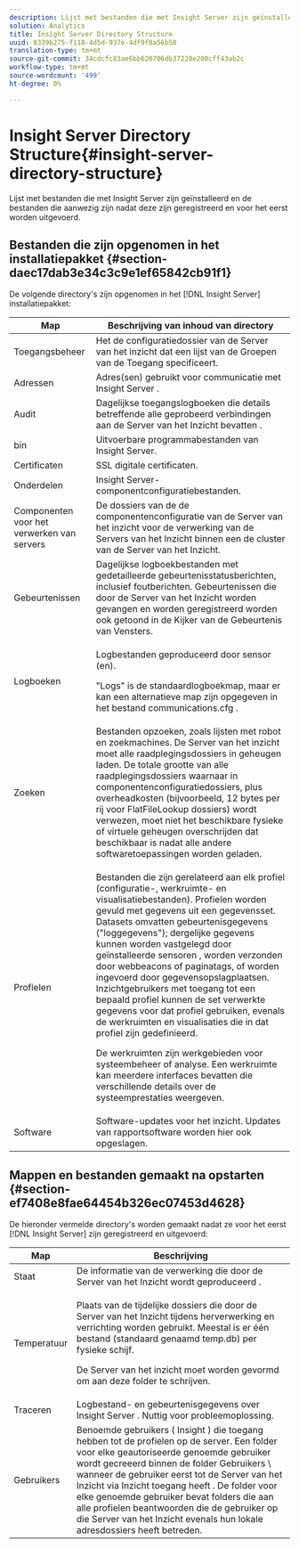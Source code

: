 ```yaml
---
description: Lijst met bestanden die met Insight Server zijn geïnstalleerd en de bestanden die aanwezig zijn nadat deze zijn geregistreerd en voor het eerst worden uitgevoerd.
solution: Analytics
title: Insight Server Directory Structure
uuid: 8339b275-f118-4d5d-937e-4df9f8a56b50
translation-type: tm+mt
source-git-commit: 34cdcfc83ae6bb620706db37228e200cff43ab2c
workflow-type: tm+mt
source-wordcount: '499'
ht-degree: 0%

---
```



# Insight Server Directory Structure{#insight-server-directory-structure}

Lijst met bestanden die met Insight Server zijn geïnstalleerd en de bestanden die aanwezig zijn nadat deze zijn geregistreerd en voor het eerst worden uitgevoerd.

## Bestanden die zijn opgenomen in het installatiepakket {#section-daec17dab3e34c3c9e1ef65842cb91f1}

De volgende directory&#39;s zijn opgenomen in het [!DNL Insight Server] installatiepakket:

<table id="table_CE713A3D671C453A87986E4CD4620EF3"> 
 <thead> 
  <tr> 
   <th colname="col1" class="entry"> Map </th> 
   <th colname="col2" class="entry"> Beschrijving van inhoud van directory </th> 
  </tr> 
 </thead>
 <tbody> 
  <tr> 
   <td colname="col1"> Toegangsbeheer </td> 
   <td colname="col2"> <span class="keyword"> Het de configuratiedossier van de Server van het inzicht dat een lijst van de Groepen van de Toegang specificeert. </span> </td> 
  </tr> 
  <tr> 
   <td colname="col1"> Adressen </td> 
   <td colname="col2"> Adres(sen) gebruikt voor communicatie met <span class="keyword"> Insight Server </span>. </td> 
  </tr> 
  <tr> 
   <td colname="col1"> Audit </td> 
   <td colname="col2"> Dagelijkse toegangslogboeken die details betreffende alle geprobeerd verbindingen aan de Server van het <span class="keyword"> Inzicht bevatten </span>. </td> 
  </tr> 
  <tr> 
   <td colname="col1"> bin </td> 
   <td colname="col2"> <span class="keyword"> Uitvoerbare programmabestanden van Insight Server. </span> </td> 
  </tr> 
  <tr> 
   <td colname="col1"> Certificaten </td> 
   <td colname="col2"> SSL digitale certificaten. </td> 
  </tr> 
  <tr> 
   <td colname="col1"> Onderdelen </td> 
   <td colname="col2"> <span class="keyword"> Insight Server- </span> componentconfiguratiebestanden. </td> 
  </tr> 
  <tr> 
   <td colname="col1"> Componenten voor het verwerken van servers </td> 
   <td colname="col2"> <span class="keyword"> De dossiers van de de </span> componentenconfiguratie van de Server van het inzicht voor de verwerking van de Servers van het <span class="keyword"> Inzicht </span> binnen een <span class="keyword"> de </span> cluster van de Server van het Inzicht. </td> 
  </tr> 
  <tr> 
   <td colname="col1"> Gebeurtenissen </td> 
   <td colname="col2"> Dagelijkse logboekbestanden met gedetailleerde gebeurtenisstatusberichten, inclusief foutberichten. Gebeurtenissen die door de Server van het <span class="keyword"> Inzicht worden gevangen en worden geregistreerd </span> worden ook getoond in de Kijker van de Gebeurtenis van Vensters. </td> 
  </tr> 
  <tr> 
   <td colname="col1"> Logboeken </td> 
   <td colname="col2"> <p>Logbestanden geproduceerd door <span class="wintitle"> sensor </span>(en). </p> <p>"Logs" is de standaardlogboekmap, maar er kan een alternatieve map zijn opgegeven in het <span class="filepath"> bestand communications.cfg </span> . </p> </td> 
  </tr> 
  <tr> 
   <td colname="col1"> Zoeken </td> 
   <td colname="col2"> Bestanden opzoeken, zoals lijsten met robot en zoekmachines. <span class="keyword"> De Server van het inzicht </span> moet alle raadplegingsdossiers in geheugen laden. De totale grootte van alle raadplegingsdossiers waarnaar in componentenconfiguratiedossiers, plus overheadkosten (bijvoorbeeld, 12 bytes per rij voor <span class="filepath"> FlatFileLookup </span> dossiers) wordt verwezen, moet niet het beschikbare fysieke of virtuele geheugen overschrijden dat beschikbaar is nadat alle andere softwaretoepassingen worden geladen. </td> 
  </tr> 
  <tr> 
   <td colname="col1"> Profielen </td> 
   <td colname="col2"> <p>Bestanden die zijn gerelateerd aan elk profiel (configuratie-, werkruimte- en visualisatiebestanden). Profielen worden gevuld met gegevens uit een gegevensset. Datasets omvatten gebeurtenisgegevens ("loggegevens"); dergelijke gegevens kunnen worden vastgelegd door geïnstalleerde <span class="wintitle"> sensoren </span>, worden verzonden door webbeacons of paginatags, of worden ingevoerd door gegevensopslagplaatsen. <span class="keyword"> Inzichtgebruikers </span> met toegang tot een bepaald profiel kunnen de set verwerkte gegevens voor dat profiel gebruiken, evenals de werkruimten en visualisaties die in dat profiel zijn gedefinieerd. </p> <p>De werkruimten zijn werkgebieden voor systeembeheer of analyse. Een werkruimte kan meerdere interfaces bevatten die verschillende details over de systeemprestaties weergeven. </p> </td> 
  </tr> 
  <tr> 
   <td colname="col1"> Software </td> 
   <td colname="col2"> <span class="keyword"> Software-updates voor </span> het inzicht. Updates van rapportsoftware worden hier ook opgeslagen. </td> 
  </tr> 
 </tbody> 
</table>

## Mappen en bestanden gemaakt na opstarten {#section-ef7408e8fae64454b326ec07453d4628}

De hieronder vermelde directory&#39;s worden gemaakt nadat ze voor het eerst [!DNL Insight Server] zijn geregistreerd en uitgevoerd:

<table id="table_89CC9F3E568044C8A0072BF0A6EDCCEF"> 
 <thead> 
  <tr> 
   <th colname="col1" class="entry"> Map </th> 
   <th colname="col2" class="entry"> Beschrijving </th> 
  </tr> 
 </thead>
 <tbody> 
  <tr> 
   <td colname="col1"> Staat </td> 
   <td colname="col2"> De informatie van de verwerking die door de Server van het <span class="keyword"> Inzicht wordt geproduceerd </span>. </td> 
  </tr> 
  <tr> 
   <td colname="col1"> Temperatuur </td> 
   <td colname="col2"> <p>Plaats van de tijdelijke dossiers die door de Server van het <span class="keyword"> Inzicht </span> tijdens herverwerking en verrichting worden gebruikt. Meestal is er één bestand (standaard genaamd <span class="filepath"> </span> temp.db) per fysieke schijf. </p> <p> <span class="keyword"> De Server van het inzicht </span> moet worden gevormd om aan deze folder te schrijven. </p> </td> 
  </tr> 
  <tr> 
   <td colname="col1"> Traceren </td> 
   <td colname="col2"> Logbestand- en gebeurtenisgegevens over <span class="keyword"> Insight Server </span>. Nuttig voor probleemoplossing. </td> 
  </tr> 
  <tr> 
   <td colname="col1"> Gebruikers </td> 
   <td colname="col2"> Benoemde gebruikers ( <span class="keyword"> Insight </span>) die toegang hebben tot de profielen op de server. Een folder voor elke geautoriseerde genoemde gebruiker wordt gecreeerd binnen de folder Gebruikers \ wanneer de gebruiker eerst tot de Server van het <span class="keyword"> Inzicht </span> via <span class="keyword"> Inzicht toegang heeft </span>. De folder voor elke genoemde gebruiker bevat folders die aan alle profielen beantwoorden die de gebruiker op die Server van het <span class="keyword"> Inzicht </span> evenals hun lokale adresdossiers heeft betreden. </td> 
  </tr> 
 </tbody> 
</table>

